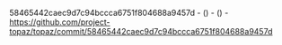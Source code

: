 58465442caec9d7c94bccca6751f804688a9457d -  () -  () - https://github.com/project-topaz/topaz/commit/58465442caec9d7c94bccca6751f804688a9457d
